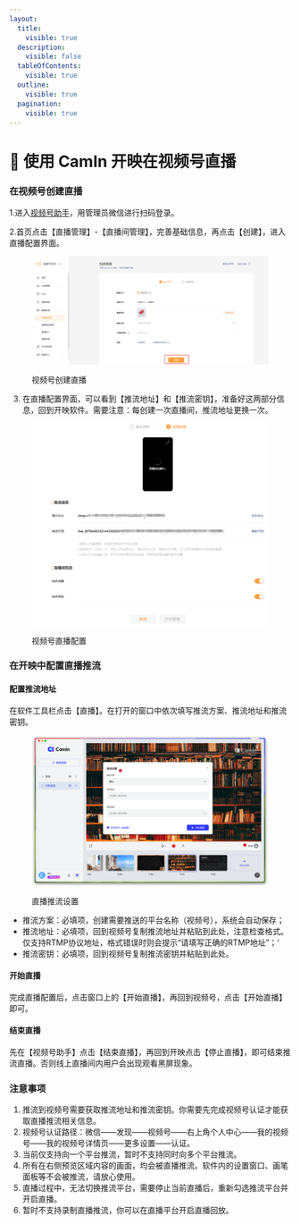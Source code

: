 ```yaml
---
layout:
  title:
    visible: true
  description:
    visible: false
  tableOfContents:
    visible: true
  outline:
    visible: true
  pagination:
    visible: true
---
```


# 🎉 使用 CamIn 开映在视频号直播

### 在视频号创建直播

1.进入[视频号助手](https://channels.weixin.qq.com/login.html)，用管理员微信进行扫码登录。

2.首页点击【直播管理】-【直播间管理】，完善基础信息，再点击【创建】，进入直播配置界面。

<figure><img src="../../.gitbook/assets/image (20).png" alt=""><figcaption><p>视频号创建直播</p></figcaption></figure>

3. 在直播配置界面，可以看到【推流地址】和【推流密钥】，准备好这两部分信息，回到开映软件。需要注意：每创建一次直播间，推流地址更换一次。

<figure><img src="../../.gitbook/assets/image (22).png" alt=""><figcaption><p>视频号直播配置</p></figcaption></figure>

### 在开映中配置直播推流

#### 配置推流地址

在软件工具栏点击【直播】。在打开的窗口中依次填写推流方案、推流地址和推流密钥。

<figure><img src="../../.gitbook/assets/image (21).png" alt=""><figcaption><p>直播推流设置</p></figcaption></figure>

* 推流方案：必填项，创建需要推送的平台名称（视频号），系统会自动保存；
* 推流地址：必填项，回到视频号复制推流地址并粘贴到此处，注意检查格式。仅支持RTMP协议地址，格式错误时则会提示“请填写正确的RTMP地址”；‘
* 推流密钥：必填项，回到视频号复制推流密钥并粘贴到此处。

#### 开始直播

完成直播配置后，点击窗口上的【开始直播】，再回到视频号，点击【开始直播】即可。

#### 结束直播

先在【视频号助手】点击【结束直播】，再回到开映点击【停止直播】，即可结束推流直播。否则线上直播间内用户会出现观看黑屏现象。

### 注意事项

1. 推流到视频号需要获取推流地址和推流密钥。你需要先完成视频号认证才能获取直播推流相关信息。
2. 视频号认证路径：微信——发现——视频号——右上角个人中心——我的视频号——我的视频号详情页——更多设置——认证。
3. 当前仅支持向一个平台推流，暂时不支持同时向多个平台推流。
4. 所有在右侧预览区域内容的画面，均会被直播推流。软件内的设置窗口、画笔面板等不会被推流，请放心使用。
5. 直播过程中，无法切换推流平台，需要停止当前直播后，重新勾选推流平台并开启直播。
6. 暂时不支持录制直播推流，你可以在直播平台开启直播回放。

